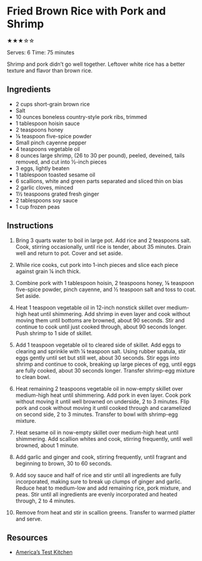 # Fried Brown Rice with Pork and Shrimp

★★★☆☆

Serves: 6
Time: 75 minutes

Shrimp and pork didn’t go well together. Leftover white rice has a better texture and flavor than brown rice.

## Ingredients

* 2 cups short-grain brown rice
* Salt
* 10 ounces boneless country-style pork ribs, trimmed
* 1 tablespoon hoisin sauce
* 2 teaspoons honey
* ⅛ teaspoon five-spice powder
* Small pinch cayenne pepper
* 4 teaspoons vegetable oil
* 8 ounces large shrimp, (26 to 30 per pound), peeled, deveined, tails removed, and cut into ½-inch pieces
* 3 eggs, lightly beaten
* 1 tablespoon toasted sesame oil
* 6 scallions, white and green parts separated and sliced thin on bias
* 2 garlic cloves, minced
* 1½ teaspoons grated fresh ginger
* 2 tablespoons soy sauce
* 1 cup frozen peas

## Instructions

1. Bring 3 quarts water to boil in large pot. Add rice and 2 teaspoons salt. Cook, stirring occasionally, until rice is tender, about 35 minutes. Drain well and return to pot. Cover and set aside.

2. While rice cooks, cut pork into 1-inch pieces and slice each piece against grain ¼ inch thick.

3. Combine pork with 1 tablespoon hoisin, 2 teaspoons honey, ⅛ teaspoon five-spice powder, pinch cayenne, and ½ teaspoon salt and toss to coat. Set aside.

4. Heat 1 teaspoon vegetable oil in 12-inch nonstick skillet over medium-high heat until shimmering. Add shrimp in even layer and cook without moving them until bottoms are browned, about 90 seconds. Stir and continue to cook until just cooked through, about 90 seconds longer. Push shrimp to 1 side of skillet.

5. Add 1 teaspoon vegetable oil to cleared side of skillet. Add eggs to clearing and sprinkle with ¼ teaspoon salt. Using rubber spatula, stir eggs gently until set but still wet, about 30 seconds. Stir eggs into shrimp and continue to cook, breaking up large pieces of egg, until eggs are fully cooked, about 30 seconds longer. Transfer shrimp-egg mixture to clean bowl.

6. Heat remaining 2 teaspoons vegetable oil in now-empty skillet over medium-high heat until shimmering. Add pork in even layer. Cook pork without moving it until well browned on underside, 2 to 3 minutes. Flip pork and cook without moving it until cooked through and caramelized on second side, 2 to 3 minutes. Transfer to bowl with shrimp-egg mixture.

7. Heat sesame oil in now-empty skillet over medium-high heat until shimmering. Add scallion whites and cook, stirring frequently, until well browned, about 1 minute.

8. Add garlic and ginger and cook, stirring frequently, until fragrant and beginning to brown, 30 to 60 seconds.

9. Add soy sauce and half of rice and stir until all ingredients are fully incorporated, making sure to break up clumps of ginger and garlic. Reduce heat to medium-low and add remaining rice, pork mixture, and peas. Stir until all ingredients are evenly incorporated and heated through, 2 to 4 minutes.

10. Remove from heat and stir in scallion greens. Transfer to warmed platter and serve.

## Resources

* [America’s Test Kitchen](https://www.americastestkitchen.com/recipes/8419-fried-brown-rice-with-pork-and-shrimp)

